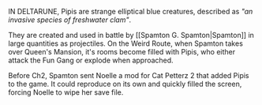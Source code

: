 IN DELTARUNE, Pipis are strange elliptical blue creatures, described as *"an invasive species of freshwater clam"*.

They are created and used in battle by [[Spamton G. Spamton|Spamton]] in large quantities as projectiles. On the Weird Route, when Spamton takes over Queen's Mansion, it's rooms become filled with Pipis, who either attack the Fun Gang or explode when approached.

Before Ch2, Spamton sent Noelle a mod for Cat Petterz 2 that added Pipis to the game. It could reproduce on its own and quickly filled the screen, forcing Noelle to wipe her save file.
